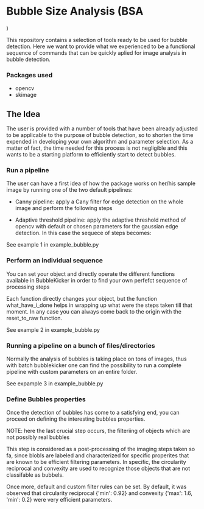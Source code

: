 # Bubble Size Analysis (BSA
)

This repository contains a selection of tools ready to be used for bubble detection.
Here we want to provide what we experienced to be a functional sequence of commands that can be quickly aplied for image analysis in bubble detection.

### Packages used 
- opencv
- skimage

## The Idea
The user is provided with a number of tools that have been already adjusted to be applicable to the purpose of bubble detection, so to shorten the time expended in developing your own algorithm and parameter selection.
As a matter of fact, the time needed for this process is not negligible and this wants to be a starting platform to efficiently start to detect bubbles.

### Run a pipeline
The user can have a first idea of how the package works on her/his sample image by running one of the two default pipelines:

- Canny pipeline:
	apply a Cany filter for edge detection on the whole image and perform the following steps


- Adaptive threshold pipeline: 
	apply the adaptive threshold method of opencv with default or chosen parameters for the gaussian edge detection. In this case the sequece of steps becomes:

See example 1 in example_bubble.py

### Perform an individual sequence
You can set your object and directly operate the different functions available in BubbleKicker in order to find your own perfefct sequence of processing steps

Each function directly changes your object, but the function what_have_i_done helps in wrapping up what were the steps taken till that moment. 
In any case you can always come back to the origin with the reset_to_raw function.

See example 2 in example_bubble.py

### Running a pipeline on a bunch of files/directories
Normally the analysis of bubbles is taking place on tons of images, thus with batch bubblekicker one can find the possibility to run a complete pipeline with custom parameters on an entire folder. 

See expample 3 in example_bubble.py

### Define Bubbles properties
Once the detection of bubbles has come to a satisfying end, you can proceed on defining the interesting bubbles properties.

NOTE: here the last crucial step occurs, the filteriing of objects which are not possibly real bubbles

This step is considered as a post-processing of the imaging steps taken so fa, since blobls are labeled and characterized for specific properites that are known to be efficient filtering parameters.
In specific, the circularity reciprocal and convexity are used to recognize those objects that are not classifable as bubbels.

Once more, default and custom filter rules can be set.
By default, it was observed that circularity reciprocal {'min': 0.92} and convexity {'max': 1.6, 'min': 0.2} were very efficient parameters.

